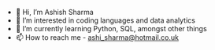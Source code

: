 - 👋 Hi, I’m Ashish Sharma
- 👀 I’m interested in coding languages and data analytics
- 🌱 I’m currently learning Python, SQL, amongst other things
- 📫 How to reach me - ashi_sharma@hotmail.co.uk

<!---
ashsharma92/ashsharma92 is a ✨ special ✨ repository because its `README.md` (this file) appears on your GitHub profile.
You can click the Preview link to take a look at your changes.
--->
